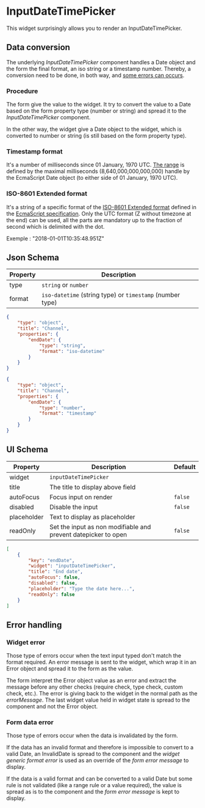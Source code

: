 # InputDateTimePicker

This widget surprisingly allows you to render an InputDateTimePicker.

## Data conversion

The underlying _InputDateTimePicker_ component handles a Date object and the form the final format, an iso string or a timestamp number. Thereby, a conversion need to be done, in both way, and [some errors can occurs](#error-handling).

### Procedure

The form give the value to the widget. It try to convert the value to a Date based on the form property type (number or string) and spread it to the _InputDateTimePicker_ component.

In the other way, the widget give a Date object to the widget, which is converted to number or string (is still based on the form property type).

### Timestamp format

It's a number of milliseconds since 01 January, 1970 UTC. [The range](https://www.ecma-international.org/ecma-262/5.1/#sec-15.9.1.1) is defined by the maximal milliseconds (8,640,000,000,000,000) handle by the EcmaScript Date object (to either side of 01 January, 1970 UTC).

### ISO-8601 Extended format

It's a string of a specific format of the [ISO-8601 Extended format](https://fr.wikipedia.org/wiki/ISO_8601) defined in the [EcmaScript specification](https://www.ecma-international.org/ecma-262/5.1/#sec-15.9.1.15). Only the UTC format (Z without timezone at the end) can be used, all the parts are mandatory up to the fraction of second which is delimited with the dot.

Exemple : "2018-01-01T10:35:48.951Z"

## Json Schema

| Property | Description                                               |
| -------- | --------------------------------------------------------- |
| type     | `string` or `number`                                      |
| format   | `iso-datetime` (string type) or `timestamp` (number type) |

```json
{
	"type": "object",
	"title": "Channel",
	"properties": {
		"endDate": {
			"type": "string",
			"format": "iso-datetime"
		}
	}
}
```

```json
{
	"type": "object",
	"title": "Channel",
	"properties": {
		"endDate": {
			"type": "number",
			"format": "timestamp"
		}
	}
}
```

## UI Schema

| Property    | Description                                                    | Default |
| ----------- | -------------------------------------------------------------- | ------- |
| widget      | `inputDateTimePicker`                                          |         |
| title       | The title to display above field                               |         |
| autoFocus   | Focus input on render                                          | `false` |
| disabled    | Disable the input                                              | `false` |
| placeholder | Text to display as placeholder                                 |         |
| readOnly    | Set the input as non modifiable and prevent datepicker to open | `false` |

```json
[
	{
		"key": "endDate",
		"widget": "inputDateTimePicker",
		"title": "End date",
		"autoFocus": false,
		"disabled": false,
		"placeholder": "Type the date here...",
		"readOnly": false
	}
]
```

## Error handling

### Widget error

Those type of errors occur when the text input typed don't match the format required. An error message is sent to the widget, which wrap it in an Error object and spread it to the form as the value.

The form interpret the Error object value as an error and extract the message before any other checks (require check, type check, custom check, etc.). The error is giving back to the widget in the normal path as the _errorMessage_. The last widget value held in widget state is spread to the component and not the Error object.

### Form data error

Those type of errors occur when the data is invalidated by the form.

If the data has an invalid format and therefore is impossible to convert to a valid Date, an InvalidDate is spread to the component and the _widget generic format error_ is used as an override of the _form error message_ to display.

If the data is a valid format and can be converted to a valid Date but some rule is not validated (like a range rule or a value required), the value is spread as is to the component and the _form error message_ is kept to display.
